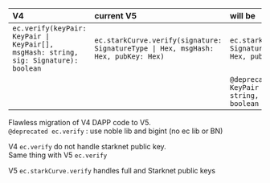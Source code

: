 | V4                                                                                   | current V5                                                                         | will be                                                                                          |
| :----------------------------------------------------------------------------------- | :--------------------------------------------------------------------------------- | :----------------------------------------------------------------------------------------------- |
| `ec.verify(keyPair: KeyPair \| KeyPair[], msgHash: string, sig: Signature): boolean` | `ec.starkCurve.verify(signature: SignatureType \| Hex, msgHash: Hex, pubKey: Hex)` | `ec.starkCurve.verify(signature: SignatureType \| Hex, msgHash: Hex, pubKey: Hex)`               |
|                                                                                      |                                                                                    | `@deprecated ec.verify(keyPair: KeyPair \| KeyPair[], msgHash: string, sig: Signature): boolean` |

Flawless migration of V4 DAPP code to V5.  
`@deprecated ec.verify` : use noble lib and bigint (no ec lib or BN)

V4 `ec.verify` do not handle starknet public key.  
Same thing with V5 `ec.verify`

V5 `ec.starkCurve.verify` handles full and Starknet public keys
